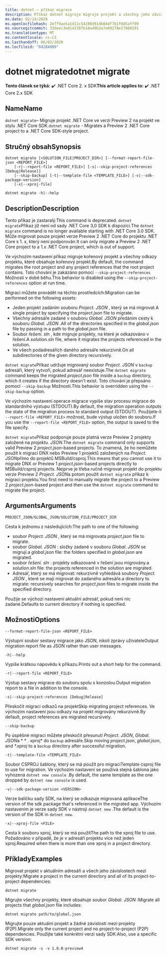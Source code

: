 ```yaml
---
title: dotnet – příkaz migrace
description: Příkaz dotnet migruje migruje projekt a všechny jeho závislosti.
ms.date: 02/14/2020
ms.openlocfilehash: 2e7f9ae5a1d11c54280d914b04df761f0d5aff99
ms.sourcegitcommit: 33deec3e814238fb18a49b2a7e89278e27888291
ms.translationtype: MT
ms.contentlocale: cs-CZ
ms.lasthandoff: 06/02/2020
ms.locfileid: "84284089"
---
```

# <a name="dotnet-migrate"></a><span data-ttu-id="3b9ff-103">dotnet migrate</span><span class="sxs-lookup"><span data-stu-id="3b9ff-103">dotnet migrate</span></span>

<span data-ttu-id="3b9ff-104">**Tento článek se týká:** ✔️ .NET Core 2. x SDK</span><span class="sxs-lookup"><span data-stu-id="3b9ff-104">**This article applies to:** ✔️ .NET Core 2.x SDK</span></span>

## <a name="name"></a><span data-ttu-id="3b9ff-105">Name</span><span class="sxs-lookup"><span data-stu-id="3b9ff-105">Name</span></span>

<span data-ttu-id="3b9ff-106">`dotnet migrate`– Migruje projekt .NET Core ve verzi Preview 2 na projekt ve stylu .NET Core SDK.</span><span class="sxs-lookup"><span data-stu-id="3b9ff-106">`dotnet migrate` - Migrates a Preview 2 .NET Core project to a .NET Core SDK-style project.</span></span>

## <a name="synopsis"></a><span data-ttu-id="3b9ff-107">Stručný obsah</span><span class="sxs-lookup"><span data-stu-id="3b9ff-107">Synopsis</span></span>

```dotnetcli
dotnet migrate [<SOLUTION_FILE|PROJECT_DIR>] [--format-report-file-json <REPORT_FILE>]
    [-r|--report-file <REPORT_FILE>] [-s|--skip-project-references [Debug|Release]]
    [--skip-backup] [-t|--template-file <TEMPLATE_FILE>] [-v|--sdk-package-version]
    [-x|--xproj-file]

dotnet migrate -h|--help
```

## <a name="description"></a><span data-ttu-id="3b9ff-108">Description</span><span class="sxs-lookup"><span data-stu-id="3b9ff-108">Description</span></span>

<span data-ttu-id="3b9ff-109">Tento příkaz je zastaralý.</span><span class="sxs-lookup"><span data-stu-id="3b9ff-109">This command is deprecated.</span></span> <span data-ttu-id="3b9ff-110">`dotnet migrate`Příkaz již není od sady .NET Core 3,0 SDK k dispozici.</span><span class="sxs-lookup"><span data-stu-id="3b9ff-110">The `dotnet migrate` command is no longer available starting with .NET Core 3.0 SDK.</span></span> <span data-ttu-id="3b9ff-111">Může migrovat pouze projekt verze Preview 2 .NET Core do projektu .NET Core s 1. x, který není podporován.</span><span class="sxs-lookup"><span data-stu-id="3b9ff-111">It can only migrate a Preview 2 .NET Core project to a 1.x .NET Core project, which is out of support.</span></span>

<span data-ttu-id="3b9ff-112">Ve výchozím nastavení příkaz migruje kořenový projekt a všechny odkazy projektu, které obsahuje kořenový projekt.</span><span class="sxs-lookup"><span data-stu-id="3b9ff-112">By default, the command migrates the root project and any project references that the root project contains.</span></span> <span data-ttu-id="3b9ff-113">Toto chování je zakázáno pomocí `--skip-project-references` Možnosti v době běhu.</span><span class="sxs-lookup"><span data-stu-id="3b9ff-113">This behavior is disabled using the `--skip-project-references` option at run time.</span></span>

<span data-ttu-id="3b9ff-114">Migraci můžete provádět na těchto prostředcích:</span><span class="sxs-lookup"><span data-stu-id="3b9ff-114">Migration can be performed on the following assets:</span></span>

* <span data-ttu-id="3b9ff-115">Jeden projekt zadáním souboru *Project. JSON* , který se má migrovat.</span><span class="sxs-lookup"><span data-stu-id="3b9ff-115">A single project by specifying the *project.json* file to migrate.</span></span>
* <span data-ttu-id="3b9ff-116">Všechny adresáře zadané v souboru *Global. JSON* předáním cesty k souboru *Global. JSON* .</span><span class="sxs-lookup"><span data-stu-id="3b9ff-116">All of the directories specified in the *global.json* file by passing in a path to the *global.json* file.</span></span>
* <span data-ttu-id="3b9ff-117">Soubor *řešení. sln* , kde migruje projekty, na které je odkazováno v řešení.</span><span class="sxs-lookup"><span data-stu-id="3b9ff-117">A *solution.sln* file, where it migrates the projects referenced in the solution.</span></span>
* <span data-ttu-id="3b9ff-118">Ve všech podadresářích daného adresáře rekurzivně.</span><span class="sxs-lookup"><span data-stu-id="3b9ff-118">On all subdirectories of the given directory recursively.</span></span>

<span data-ttu-id="3b9ff-119">`dotnet migrate`Příkaz udržuje migrovaný soubor *Project. JSON* v `backup` adresáři, který vytvoří, pokud adresář neexistuje.</span><span class="sxs-lookup"><span data-stu-id="3b9ff-119">The `dotnet migrate` command keeps the migrated *project.json* file inside a `backup` directory, which it creates if the directory doesn't exist.</span></span> <span data-ttu-id="3b9ff-120">Toto chování je přepsáno pomocí `--skip-backup` Možnosti.</span><span class="sxs-lookup"><span data-stu-id="3b9ff-120">This behavior is overridden using the `--skip-backup` option.</span></span>

<span data-ttu-id="3b9ff-121">Ve výchozím nastavení operace migrace vypíše stav procesu migrace do standardního výstupu (STDOUT).</span><span class="sxs-lookup"><span data-stu-id="3b9ff-121">By default, the migration operation outputs the state of the migration process to standard output (STDOUT).</span></span> <span data-ttu-id="3b9ff-122">Použijete-li `--report-file <REPORT_FILE>` možnost, bude výstup uložen do souboru.</span><span class="sxs-lookup"><span data-stu-id="3b9ff-122">If you use the `--report-file <REPORT_FILE>` option, the output is saved to the file specify.</span></span>

<span data-ttu-id="3b9ff-123">`dotnet migrate`Příkaz podporuje pouze platná verze Preview 2 projekty založené na *projektu. JSON*.</span><span class="sxs-lookup"><span data-stu-id="3b9ff-123">The `dotnet migrate` command only supports valid Preview 2 *project.json*-based projects.</span></span> <span data-ttu-id="3b9ff-124">To znamená, že ho nemůžete použít k migraci DNX nebo Preview 1 projektů založených na *Project. JSON*přímo do projektů MSBuild/csproj.</span><span class="sxs-lookup"><span data-stu-id="3b9ff-124">This means that you cannot use it to migrate DNX or Preview 1 *project.json*-based projects directly to MSBuild/csproj projects.</span></span> <span data-ttu-id="3b9ff-125">Nejprve je třeba ručně migrovat projekt do projektu verze Preview 2 *Project. JSON*a potom použít `dotnet migrate` příkaz k migraci projektu.</span><span class="sxs-lookup"><span data-stu-id="3b9ff-125">You first need to manually migrate the project to a Preview 2 *project.json*-based project and then use the `dotnet migrate` command to migrate the project.</span></span>

## <a name="arguments"></a><span data-ttu-id="3b9ff-126">Arguments</span><span class="sxs-lookup"><span data-stu-id="3b9ff-126">Arguments</span></span>

`PROJECT_JSON/GLOBAL_JSON/SOLUTION_FILE/PROJECT_DIR`

<span data-ttu-id="3b9ff-127">Cesta k jednomu z následujících:</span><span class="sxs-lookup"><span data-stu-id="3b9ff-127">The path to one of the following:</span></span>

* <span data-ttu-id="3b9ff-128">soubor *Project. JSON* , který se má migrovat</span><span class="sxs-lookup"><span data-stu-id="3b9ff-128">a *project.json* file to migrate.</span></span>
* <span data-ttu-id="3b9ff-129">soubor *Global. JSON* : složky zadané v souboru *Global. JSON* se migrují.</span><span class="sxs-lookup"><span data-stu-id="3b9ff-129">a *global.json* file: the folders specified in *global.json* are migrated.</span></span>
* <span data-ttu-id="3b9ff-130">soubor *řešení. sln* : projekty odkazované v řešení jsou migrovány.</span><span class="sxs-lookup"><span data-stu-id="3b9ff-130">a *solution.sln* file: the projects referenced in the solution are migrated.</span></span>
* <span data-ttu-id="3b9ff-131">Adresář, který se má migrovat: rekurzivně vyhledává soubory *Project. JSON* , které se mají migrovat do zadaného adresáře.</span><span class="sxs-lookup"><span data-stu-id="3b9ff-131">a directory to migrate: recursively searches for *project.json* files to migrate inside the specified directory.</span></span>

<span data-ttu-id="3b9ff-132">Použije se výchozí nastavení aktuální adresář, pokud není nic zadané.</span><span class="sxs-lookup"><span data-stu-id="3b9ff-132">Defaults to current directory if nothing is specified.</span></span>

## <a name="options"></a><span data-ttu-id="3b9ff-133">Možnosti</span><span class="sxs-lookup"><span data-stu-id="3b9ff-133">Options</span></span>

`--format-report-file-json <REPORT_FILE>`

<span data-ttu-id="3b9ff-134">Výstupní soubor sestavy migrace jako JSON, nikoli zprávy uživatele</span><span class="sxs-lookup"><span data-stu-id="3b9ff-134">Output migration report file as JSON rather than user messages.</span></span>

`-h|--help`

<span data-ttu-id="3b9ff-135">Vypíše krátkou nápovědu k příkazu.</span><span class="sxs-lookup"><span data-stu-id="3b9ff-135">Prints out a short help for the command.</span></span>

`-r|--report-file <REPORT_FILE>`

<span data-ttu-id="3b9ff-136">Výstup sestavy migrace do souboru spolu s konzolou.</span><span class="sxs-lookup"><span data-stu-id="3b9ff-136">Output migration report to a file in addition to the console.</span></span>

`-s|--skip-project-references [Debug|Release]`

<span data-ttu-id="3b9ff-137">Přeskočit migraci odkazů na projekt</span><span class="sxs-lookup"><span data-stu-id="3b9ff-137">Skip migrating project references.</span></span> <span data-ttu-id="3b9ff-138">Ve výchozím nastavení jsou odkazy na projekt migrovány rekurzivně.</span><span class="sxs-lookup"><span data-stu-id="3b9ff-138">By default, project references are migrated recursively.</span></span>

`--skip-backup`

<span data-ttu-id="3b9ff-139">Po úspěšné migraci můžete přeskočit přesunutí *Project. JSON*, *Global. JSON*a \* \* . xproj\* do `backup` adresáře.</span><span class="sxs-lookup"><span data-stu-id="3b9ff-139">Skip moving *project.json*, *global.json*, and *\*.xproj* to a `backup` directory after successful migration.</span></span>

`-t|--template-file <TEMPLATE_FILE>`

<span data-ttu-id="3b9ff-140">Soubor CSPROJ šablony, který se má použít pro migraci</span><span class="sxs-lookup"><span data-stu-id="3b9ff-140">Template csproj file to use for migration.</span></span> <span data-ttu-id="3b9ff-141">Ve výchozím nastavení se používá stejná šablona jako vyhozená `dotnet new console` .</span><span class="sxs-lookup"><span data-stu-id="3b9ff-141">By default, the same template as the one dropped by `dotnet new console` is used.</span></span>

`-v|--sdk-package-version <VERSION>`

<span data-ttu-id="3b9ff-142">Verze balíčku sady SDK, na který se odkazuje migrovaná aplikace</span><span class="sxs-lookup"><span data-stu-id="3b9ff-142">The version of the sdk package that's referenced in the migrated app.</span></span> <span data-ttu-id="3b9ff-143">Výchozím nastavením je verze sady SDK v nástroji `dotnet new` .</span><span class="sxs-lookup"><span data-stu-id="3b9ff-143">The default is the version of the SDK in `dotnet new`.</span></span>

`-x|--xproj-file <FILE>`

<span data-ttu-id="3b9ff-144">Cesta k souboru xproj, který se má použít</span><span class="sxs-lookup"><span data-stu-id="3b9ff-144">The path to the xproj file to use.</span></span> <span data-ttu-id="3b9ff-145">Požadováno v případě, že je v adresáři projektu více než jeden xproj.</span><span class="sxs-lookup"><span data-stu-id="3b9ff-145">Required when there is more than one xproj in a project directory.</span></span>

## <a name="examples"></a><span data-ttu-id="3b9ff-146">Příklady</span><span class="sxs-lookup"><span data-stu-id="3b9ff-146">Examples</span></span>

<span data-ttu-id="3b9ff-147">Migrovat projekt v aktuálním adresáři a všech jeho závislostech mezi projekty:</span><span class="sxs-lookup"><span data-stu-id="3b9ff-147">Migrate a project in the current directory and all of its project-to-project dependencies:</span></span>

`dotnet migrate`

<span data-ttu-id="3b9ff-148">Migrujte všechny projekty, které obsahuje soubor *Global. JSON* :</span><span class="sxs-lookup"><span data-stu-id="3b9ff-148">Migrate all projects that *global.json* file includes:</span></span>

`dotnet migrate path/to/global.json`

<span data-ttu-id="3b9ff-149">Migrujte pouze aktuální projekt a žádné závislosti mezi projekty (P2P).</span><span class="sxs-lookup"><span data-stu-id="3b9ff-149">Migrate only the current project and no project-to-project (P2P) dependencies.</span></span> <span data-ttu-id="3b9ff-150">Použijte také konkrétní verzi sady SDK:</span><span class="sxs-lookup"><span data-stu-id="3b9ff-150">Also, use a specific SDK version:</span></span>

`dotnet migrate -s -v 1.0.0-preview4`

